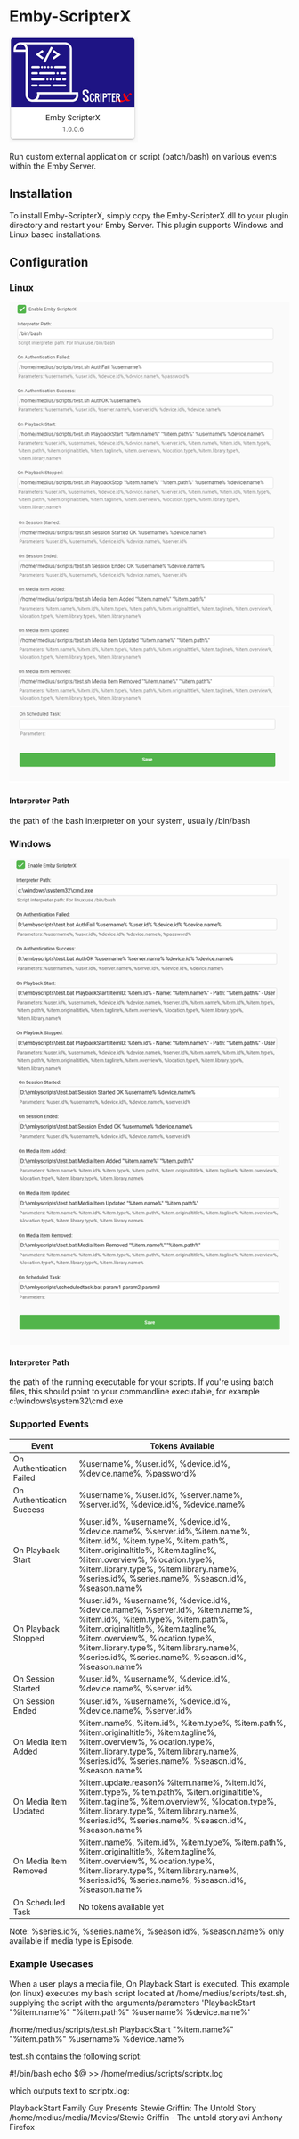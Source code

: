 # Emby-ScripterX
![Logo](ScripterX_Logo_1006.png)

Run custom external application or script (batch/bash) on various events within the Emby Server.  

## Installation
To install Emby-ScripterX, simply copy the Emby-ScripterX.dll to your plugin directory and restart your Emby Server.   This plugin supports Windows and Linux based installations.

## Configuration

### Linux
![Configuration-Linux](Emby-ScripterX_Config_Linux_1005.png)

#### Interpreter Path
the path of the bash interpreter on your system, usually /bin/bash

### Windows
![Configuration-Windows](Emby-ScripterX_Config_Windows_1005.png)

#### Interpreter Path
the path of the running executable for your scripts.  If you're using batch files, this should point to your commandline executable, for example c:\windows\system32\cmd.exe


### Supported Events

Event | Tokens Available
----- | ----------------
On Authentication Failed | %username%, %user.id%, %device.id%, %device.name%, %password% 
On Authentication Success | %username%, %user.id%, %server.name%, %server.id%, %device.id%, %device.name% 
On Playback Start | %user.id%, %username%, %device.id%, %device.name%, %server.id%,%item.name%, %item.id%, %item.type%, %item.path%, %item.originaltitle%, %item.tagline%, %item.overview%, %location.type%, %item.library.type%, %item.library.name%, %series.id%, %series.name%, %season.id%, %season.name%
On Playback Stopped | %user.id%, %username%, %device.id%, %device.name%, %server.id%, %item.name%, %item.id%, %item.type%, %item.path%, %item.originaltitle%, %item.tagline%, %item.overview%, %location.type%, %item.library.type%, %item.library.name%, %series.id%, %series.name%, %season.id%, %season.name%
On Session Started | %user.id%, %username%, %device.id%, %device.name%, %server.id% 
On Session Ended | %user.id%, %username%, %device.id%, %device.name%, %server.id% 
On Media Item Added | %item.name%, %item.id%, %item.type%, %item.path%, %item.originaltitle%, %item.tagline%, %item.overview%, %location.type%, %item.library.type%, %item.library.name%, %series.id%, %series.name%, %season.id%, %season.name%
On Media Item Updated | %item.update.reason% %item.name%, %item.id%, %item.type%, %item.path%, %item.originaltitle%, %item.tagline%, %item.overview%, %location.type%, %item.library.type%, %item.library.name%, %series.id%, %series.name%, %season.id%, %season.name%
On Media Item Removed | %item.name%, %item.id%, %item.type%, %item.path%, %item.originaltitle%, %item.tagline%, %item.overview%, %location.type%, %item.library.type%, %item.library.name%, %series.id%, %series.name%, %season.id%, %season.name%
On Scheduled Task | No tokens available yet

Note: %series.id%, %series.name%, %season.id%, %season.name% only available if media type is Episode.

### Example Usecases

When a user plays a media file, On Playback Start is executed.  This example (on linux) executes my bash script located at /home/medius/scripts/test.sh, supplying the script with the arguments/parameters 'PlaybackStart "%item.name%" "%item.path%" %username% %device.name%'

/home/medius/scripts/test.sh PlaybackStart "%item.name%" "%item.path%" %username% %device.name%

test.sh contains the following script:

#!/bin/bash
echo $@ >> /home/medius/scripts/scriptx.log

which outputs text to scriptx.log:

PlaybackStart Family Guy Presents Stewie Griffin: The Untold Story /home/medius/media/Movies/Stewie Griffin - The untold story.avi Anthony Firefox
